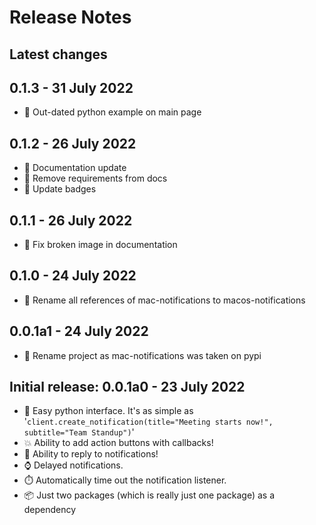 # Release Notes

## Latest changes

## 0.1.3 - 31 July 2022
- 📝 Out-dated python example on main page

## 0.1.2 - 26 July 2022
- 📝 Documentation update
- 📝 Remove requirements from docs
- 📝 Update badges

## 0.1.1 - 26 July 2022
- 📝 Fix broken image in documentation

## 0.1.0 - 24 July 2022
- 🔧 Rename all references of mac-notifications to macos-notifications

## 0.0.1a1 - 24 July 2022
- 🔧 Rename project as mac-notifications was taken on pypi

## Initial release: 0.0.1a0 - 23 July 2022
- 🚀 Easy python interface. It's as simple as '`client.create_notification(title="Meeting starts now!", subtitle="Team Standup")`'
- 💥 Ability to add action buttons with callbacks!
- 📝 Ability to reply to notifications!
- ⌚ Delayed notifications.
- ⏱️ Automatically time out the notification listener.
- 📦 Just two packages (which is really just one package) as a dependency




